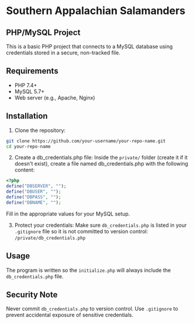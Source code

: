 # Southern Appalachian Salamanders
## PHP/MySQL Project

This is a basic PHP project that connects to a MySQL database using credentials stored in a secure, non-tracked file.

## Requirements

- PHP 7.4+
- MySQL 5.7+
- Web server (e.g., Apache, Nginx)

## Installation

1. Clone the repository:
```sh
git clone https://github.com/your-username/your-repo-name.git
cd your-repo-name
```
2. Create a db_credentials.php file:
Inside the `private/` folder (create it if it doesn't exist), create a file named
db_credentials.php with the following content:
```php
<?php
define("DBSERVER", "");
define("DBUSER", "");
define("DBPASS", "");
define("DBNAME", "");
```
Fill in the appropriate values for your MySQL setup.

3. Protect your credentials:
Make sure `db_credentials.php` is listed in your `.gitignore` file so it is not committed to version control: `/private/db_credentials.php`

## Usage

The program is written so the `initialize.php` will always include the `db_credentials.php` file.

## Security Note

Never commit `db_credentials.php` to version control. Use `.gitignore` to prevent accidental exposure of sensitive credentials.
